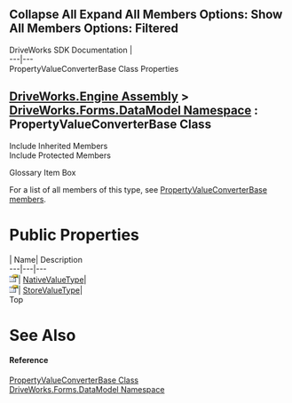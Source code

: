Collapse All Expand All Members Options: Show All  Members Options: Filtered   
---  
DriveWorks SDK Documentation  |   
---|---  
PropertyValueConverterBase Class Properties   
  
[DriveWorks.Engine Assembly](topic2156.md) > [DriveWorks.Forms.DataModel Namespace](topic9371.md) : PropertyValueConverterBase Class  
---  
  
Include Inherited Members    
Include Protected Members    


Glossary Item Box

For a list of all members of this type, see [PropertyValueConverterBase members](topic9490.md).

# Public Properties

| Name| Description  
---|---|---  
![Public Property](dotnetimages/publicProperty.gif)| [NativeValueType](topic9497.md)|   
![Public Property](dotnetimages/publicProperty.gif)| [StoreValueType](topic9498.md)|   
Top

# See Also

#### Reference

[PropertyValueConverterBase Class](topic9489.md)   
[DriveWorks.Forms.DataModel Namespace](topic9371.md)


